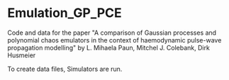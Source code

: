 # Emulation_GP_PCE
Code and data for the paper "A comparison of Gaussian processes and polynomial chaos emulators in the context of haemodynamic pulse-wave propagation modelling" by L. Mihaela Paun, Mitchel J. Colebank, Dirk Husmeier

To create data files, Simulators are run.
